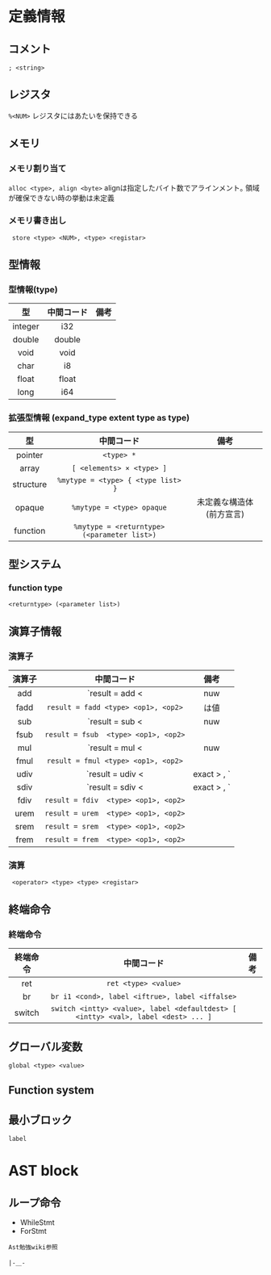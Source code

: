 # 定義情報
## コメント
```; <string>```

## レジスタ
``` %<NUM> ```
レジスタにはあたいを保持できる

## メモリ
### メモリ割り当て
```alloc <type>, align <byte>```
alignは指定したバイト数でアラインメント｡ 領域が確保できない時の挙動は未定義
### メモリ書き出し
``` store <type> <NUM>, <type> <registar>```

## 型情報
### 型情報(type)
| 型 | 中間コード | 備考 |
|:-:|:-:|:-:|
| integer | i32 |  |
| double | double |  |
| void | void | |
| char | i8 | |
| float | float | |
| long | i64| |

### 拡張型情報 (expand_type extent type as type)
| 型 | 中間コード | 備考 |
|:-:|:-:|:-:|
| pointer | `<type> *` |  |
| array | `[ <elements> × <type> ]` |  |
| structure | ` %mytype = <type> { <type list> }   ` | |
| opaque | `%mytype = <type> opaque` | 未定義な構造体(前方宣言) |
| function | ` %mytype = <returntype> (<parameter list>) ` | |

## 型システム
### function type
```<returntype> (<parameter list>)```

## 演算子情報
### 演算子
| 演算子 | 中間コード | 備考 |
|:-:|:-:|:-:|
| add | `result = add < | nuw | nsw > <type> <op1>, <op2>` | <op1><op2>は値 |
| fadd | `result = fadd <type> <op1>, <op2>` | <op1><op2>は値 |
| sub | `result = sub < | nuw | nsw > <type> <op1>, <op2>` |  |
| fsub | `result = fsub  <type> <op1>, <op2>` |  |
| mul | `result = mul < | nuw | nsw > <type> <op1>, <op2>` | |
| fmul | `result = fmul <type> <op1>, <op2>` | |
| udiv | `result = udiv < | exact > <type> <op1>, <op2>` | |
| sdiv | `result = sdiv < | exact > <type> <op1>, <op2>` | |
| fdiv | `result = fdiv  <type> <op1>, <op2>` |  |
| urem | `result = urem  <type> <op1>, <op2>` | |
| srem | `result = srem  <type> <op1>, <op2>` | |
| frem | `result = frem  <type> <op1>, <op2>` | |

### 演算
```  <operator> <type> <type> <registar> ```

## 終端命令
### 終端命令
| 終端命令 | 中間コード | 備考 |
|:-:|:-:|:-:|
| ret | `ret <type> <value>` | |
| br | `br i1 <cond>, label <iftrue>, label <iffalse>` | |
| switch | `switch <intty> <value>, label <defaultdest> [ <intty> <val>, label <dest> ... ]` | |

## グローバル変数
``` global <type> <value> ```
## Function system

## 最小ブロック
``` label  ```


# AST block
## ループ命令
- WhileStmt
- ForStmt

`Ast勉強wiki参照`

`|-＿-`
